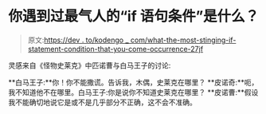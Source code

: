 # 你遇到过最气人的“if 语句条件”是什么？

> 原文:[https://dev . to/kodengo _ com/what-the-most-stinging-if-statement-condition-that-you-come-occurrence-27jf](https://dev.to/kodengo_com/whats-the-most-irritating-if-statement-condition-that-youve-come-across-27jf)

灵感来自《怪物史莱克》中匹诺曹与白马王子的讨论:

**白马王子:**你！你不能撒谎。告诉我，木偶，史莱克在哪里？
**皮诺奇:**呃，我不知道他不在哪里。白马王子:你是说你不知道史莱克在哪里？
**皮诺曹:**假设我不能确切地说它是或不是几乎部分不正确，这不会不准确。